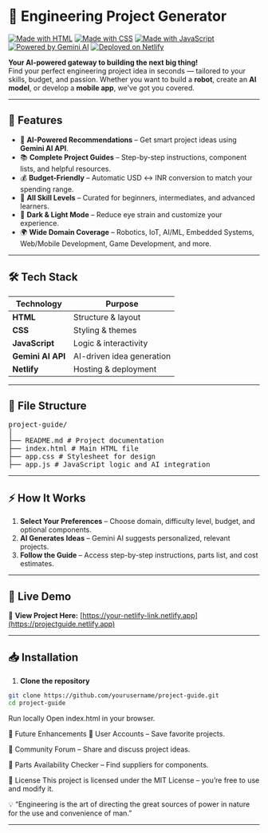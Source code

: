 # 🚀 Engineering Project Generator

[![Made with HTML](https://img.shields.io/badge/Made%20with-HTML-orange?style=for-the-badge)](#)
[![Made with CSS](https://img.shields.io/badge/Made%20with-CSS-blue?style=for-the-badge)](#)
[![Made with JavaScript](https://img.shields.io/badge/Made%20with-JavaScript-yellow?style=for-the-badge)](#)
[![Powered by Gemini AI](https://img.shields.io/badge/Powered%20by-Gemini%20AI-purple?style=for-the-badge)](#)
[![Deployed on Netlify](https://img.shields.io/badge/Deployed%20on-Netlify-teal?style=for-the-badge)](#)

**Your AI-powered gateway to building the next big thing!**  
Find your perfect engineering project idea in seconds — tailored to your skills, budget, and passion. Whether you want to build a **robot**, create an **AI model**, or develop a **mobile app**, we’ve got you covered.  

---

## 🌟 Features

- 🤖 **AI-Powered Recommendations** – Get smart project ideas using **Gemini AI API**.  
- 📚 **Complete Project Guides** – Step-by-step instructions, component lists, and helpful resources.  
- 💰 **Budget-Friendly** – Automatic USD ↔ INR conversion to match your spending range.  
- 🎯 **All Skill Levels** – Curated for beginners, intermediates, and advanced learners.  
- 🎨 **Dark & Light Mode** – Reduce eye strain and customize your experience.  
- 🌍 **Wide Domain Coverage** – Robotics, IoT, AI/ML, Embedded Systems, Web/Mobile Development, Game Development, and more.  

---

## 🛠 Tech Stack

| Technology       | Purpose |
|------------------|---------|
| **HTML**         | Structure & layout |
| **CSS**          | Styling & themes |
| **JavaScript**   | Logic & interactivity |
| **Gemini AI API**| AI-driven idea generation |
| **Netlify**      | Hosting & deployment |

---

## 📂 File Structure
<pre>project-guide/
│
├── README.md # Project documentation
├── index.html # Main HTML file
├── app.css # Stylesheet for design
├── app.js # JavaScript logic and AI integration</pre>

---

## ⚡ How It Works

1. **Select Your Preferences** – Choose domain, difficulty level, budget, and optional components.  
2. **AI Generates Ideas** – Gemini AI suggests personalized, relevant projects.  
3. **Follow the Guide** – Access step-by-step instructions, parts list, and cost estimates.  

---

## 🚀 Live Demo

🔗 **View Project Here:** [https://your-netlify-link.netlify.app](https://projectguide.netlify.app)    

---

## 📥 Installation

1. **Clone the repository**  
```bash
git clone https://github.com/yourusername/project-guide.git
cd project-guide
```
Run locally
Open index.html in your browser.

🔮 Future Enhancements
📁 User Accounts – Save favorite projects.

💬 Community Forum – Share and discuss project ideas.

🛒 Parts Availability Checker – Find suppliers for components.

📜 License
This project is licensed under the MIT License – you’re free to use and modify it.

💡 “Engineering is the art of directing the great sources of power in nature for the use and convenience of man.”


---
